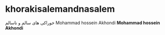 # khorakisalemandnasalem
خوراکی های سالم و ناسالم
Mohammad hossein Akhondi
**Mohammad hossein Akhondi**
